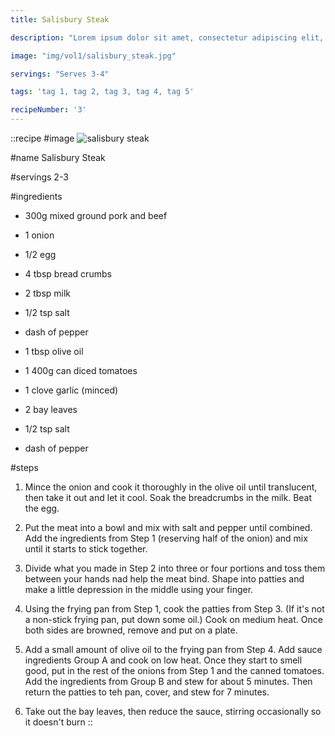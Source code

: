 ```yaml
---
title: Salisbury Steak

description: "Lorem ipsum dolor sit amet, consectetur adipiscing elit, sed do eiusmod tempor incididunt ut labore et dolore magna aliqua. Tincidunt eget nullam non nisi est sit amet facilisis."

image: "img/vol1/salisbury_steak.jpg"

servings: "Serves 3-4"

tags: 'tag 1, tag 2, tag 3, tag 4, tag 5'

recipeNumber: '3'
---
```


::recipe
#image
![salisbury steak](/img/vol1/salisbury_steak.jpg)

#name
Salisbury Steak

#servings
2-3

#ingredients
- 300g mixed ground pork and beef
- 1 onion
- 1/2 egg
- 4 tbsp bread crumbs
- 2 tbsp milk
- 1/2 tsp salt
- dash of pepper
- 1 tbsp olive oil

- 1 400g can diced tomatoes
- 1 clove garlic (minced)
- 2 bay leaves
- 1/2 tsp salt
- dash of pepper

#steps
1. Mince the onion and cook it thoroughly in the olive oil until translucent, then take it out and let it cool. Soak the breadcrumbs in the milk. Beat the egg.

2. Put the meat into a bowl and mix with salt and pepper until combined. Add the ingredients from Step 1 (reserving half of the onion) and mix until it starts to stick together.

3. Divide what you made in Step 2 into three or four portions and toss them between your hands nad help the meat bind. Shape into patties and make a little depression in the middle using your finger.

4. Using the frying pan from Step 1, cook the patties from Step 3. (If it's not a non-stick frying pan, put down some oil.) Cook on medium heat. Once both sides are browned, remove and put on a plate.

5. Add a small amount of olive oil to the frying pan from Step 4. Add sauce ingredients Group A and cook on low heat. Once they start to smell good, put in the rest of the onions from Step 1 and the canned tomatoes. Add the ingredients from Group B and stew for about 5 minutes. Then return the patties to teh pan, cover, and stew for 7 minutes.

6. Take out the bay leaves, then reduce the sauce, stirring occasionally so it doesn't burn
::
